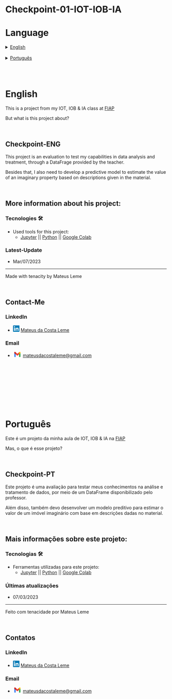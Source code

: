 # Checkpoint-01-IOT-IOB-IA

# Language

<details>
<summary><a href="#English">English</a></summary>

* [Checkpoint](#Checkpoint-ENG)

    <details>
    <summary><a href="#More-information-about-his-project">More information about his project</a></summary>

    * [Tecnologies](#Tecnologies)
    * [Latest-Update](#Latest-Update)
    </details>

    <details>
    <summary><a href="#Contact-Me">Contact-Me</a></summary>
    * [LinkedIn](#LinkedIn)
    * [Email](#Email)
    </details>
</details>

<br>

<details>
<summary><a href="#Português">Português</a></summary>

* [Checkpoint](#Checkpoint-PT)


    <details>
    <summary><a href="#Mais-informações-sobre-este-projeto">Mais informações sobre este projeto</a></summary>

    * [Tecnologias](#Tecnologias)
    * [Últimas atualizações](#Últimas-atualizações)
    </details>


    <details>
    <summary><a href="#Contatos">Contatos</a></summary>

    * [LinkedIn](#LinkedIn)
    * [Email](#Email)
    </details>

</details>

<br><br>

# English
This is a project from my IOT, IOB & IA class at [FIAP](https://www.fiap.com.br)

But what is this project about?

<br>

## Checkpoint-ENG


This project is an evaluation to test my capabilities in data analysis and treatment, through a DataFrage provided by the teacher.

Besides that, I also need to develop a predictive model to estimate the value of an imaginary property based on descriptions given in the material.


<br>

## More information about his project:
### Tecnologies 🛠️
* Used tools for this project:
    - [Jupyter](https://jupyter.org) || [Python](https://www.python.org) || [Google Colab](https://colab.research.google.com)

### Latest-Update
* Mar/07/2023
---
Made with tenacity by Mateus Leme

<br>

## Contact-Me

### LinkedIn
* <img alt="LinkedIn" title="linkedIn" src="./icons/linkedin.png" width="20vw" height="20vh"> <a href="https://www.linkedin.com/in/mateus-da-costa-leme-35a5ab235/">Mateus da Costa Leme</a>

### Email
* <img alt="Gmail" title="gmail" src="./icons/gmail.png" width="27vw" height="17vh"> mateusdacostaleme@gmail.com

<br><br><br><br><br><br><br><br>

# Português
Este é um projeto da minha aula de IOT, IOB & IA na [FIAP](https://www.fiap.com.br)

Mas, o que é esse projeto?

<br>

## Checkpoint-PT

Este projeto é uma avaliação para testar meus conhecimentos na análise e tratamento de dados, por meio de um DataFrame disponibilizado pelo professor.

Além disso, também devo desenvolver um modelo preditivo para estimar o valor de um imóvel imaginário com base em descrições dadas no material.  

<br>

## Mais informações sobre este projeto:
### Tecnologias 🛠️
* Ferramentas utilizadas para este projeto:
    - [Jupyter](https://jupyter.org) || [Python](https://www.python.org) || [Google Colab](https://colab.research.google.com)

### Últimas atualizações 
* 07/03/2023
---
Feito com tenacidade por Mateus Leme

<br>

## Contatos

### LinkedIn
* <img alt="LinkedIn" title="linkedIn" src="./icons/linkedin.png" width="20vw" height="20vh"> <a href="https://www.linkedin.com/in/mateus-da-costa-leme-35a5ab235/">Mateus da Costa Leme</a>

### Email
* <img alt="Gmail" title="gmail" src="./icons/gmail.png" width="27vw" height="17vh"> mateusdacostaleme@gmail.com



